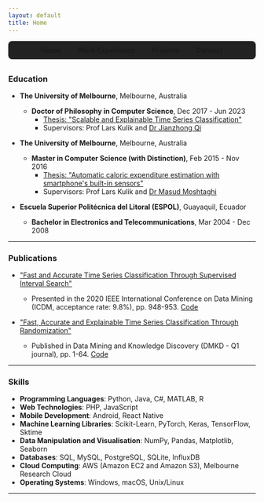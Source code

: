 ```yaml
---
layout: default
title: Home
---
```


<nav style="background-color: #222; padding: 10px; text-align: center; border-radius: 8px; margin-bottom: 30px;">
  <a href="/" style="text-decoration: none; margin: 0 15px; font-weight: bold; color: {% if page.title == 'Home' %}#8f0{% else %}white{% endif %};">Home</a>
  <a href="/work_experience" style="text-decoration: none; margin: 0 15px; font-weight: bold; color: {% if page.title == 'Work Experience' %}#8f0{% else %}white{% endif %};">Work Experience</a>
  <a href="/projects" style="text-decoration: none; margin: 0 15px; font-weight: bold; color: {% if page.title == 'Projects' %}#8f0{% else %}white{% endif %};">Projects</a>
  <a href="/contact" style="text-decoration: none; margin: 0 15px; font-weight: bold; color: {% if page.title == 'Contact' %}#8f0{% else %}white{% endif %};">Contact</a>
</nav>

### Education

- **The University of Melbourne**, Melbourne, Australia  
  - **Doctor of Philosophy in Computer Science**, Dec 2017 - Jun 2023  
    - [Thesis: "Scalable and Explainable Time Series Classification"](http://hdl.handle.net/11343/331645)  
    - Supervisors: Prof Lars Kulik and [Dr Jianzhong Qi](https://people.eng.unimelb.edu.au/jianzhongq/)

- **The University of Melbourne**, Melbourne, Australia  
  - **Master in Computer Science (with Distinction)**, Feb 2015 - Nov 2016  
    - [Thesis: "Automatic caloric expenditure estimation with smartphone's built-in sensors"](http://hdl.handle.net/11343/256330)  
    - Supervisors: Prof Lars Kulik and [Dr Masud Moshtaghi](https://au.linkedin.com/in/masud-moshtaghi-3957386)

- **Escuela Superior Politécnica del Litoral (ESPOL)**, Guayaquil, Ecuador  
  - **Bachelor in Electronics and Telecommunications**, Mar 2004 - Dec 2008

---

### Publications

- ["Fast and Accurate Time Series Classification Through Supervised Interval Search"](https://www.computer.org/csdl/proceedings-article/icdm/2020/831600a948/1r54GC4rM0o)
  - Presented in the 2020 IEEE International Conference on Data Mining (ICDM, acceptance rate: 9.8%), pp. 948-953. [Code](https://github.com/stevcabello/STSF)


    
- ["Fast, Accurate and Explainable Time Series Classification Through Randomization"](https://link.springer.com/article/10.1007/s10618-023-00978-w)
  - Published in Data Mining and Knowledge Discovery (DMKD - Q1 journal), pp. 1-64. [Code](https://github.com/stevcabello/r-STSF)

---

### Skills

- **Programming Languages**: Python, Java, C#, MATLAB, R
- **Web Technologies**: PHP, JavaScript
- **Mobile Development**: Android, React Native
- **Machine Learning Libraries**: Scikit-Learn, PyTorch, Keras, TensorFlow, Sktime
- **Data Manipulation and Visualisation**: NumPy, Pandas, Matplotlib, Seaborn
- **Databases**: SQL, MySQL, PostgreSQL, SQLite, InfluxDB
- **Cloud Computing**: AWS (Amazon EC2 and Amazon S3), Melbourne Research Cloud
- **Operating Systems**: Windows, macOS, Unix/Linux

---
